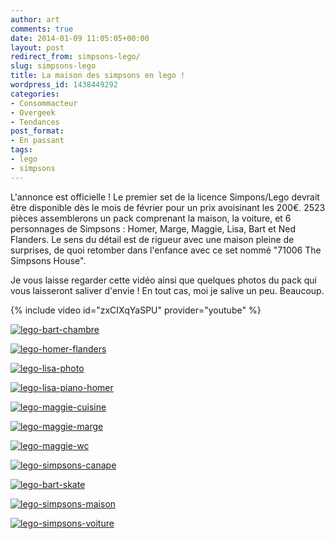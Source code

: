 ```yaml
---
author: art
comments: true
date: 2014-01-09 11:05:05+00:00
layout: post
redirect_from: simpsons-lego/
slug: simpsons-lego
title: La maison des simpsons en lego !
wordpress_id: 1438449292
categories:
- Consommacteur
- Overgeek
- Tendances
post_format:
- En passant
tags:
- lego
- simpsons
---
```


L'annonce est officielle ! Le premier set de la licence Simpons/Lego devrait être disponible dès le mois de février pour un prix avoisinant les 200€. 2523 pièces assemblerons un pack comprenant la maison, la voiture, et 6 personnages de Simpsons : Homer, Marge, Maggie, Lisa, Bart et Ned Flanders. Le sens du détail est de rigueur avec une maison pleine de surprises, de quoi retomber dans l'enfance avec ce set nommé "71006 The Simpsons House".

Je vous laisse regarder cette vidéo ainsi que quelques photos du pack qui vous laisseront saliver d'envie ! En tout cas, moi je salive un peu. Beaucoup.

{% include video id="zxCIXqYaSPU" provider="youtube" %}

[![lego-bart-chambre](https://static.irz.fr/2014/01/lego-bart-chambre-640x521.jpg)](https://irz.fr/recherche?q=lego-bart-chambre)

[![lego-homer-flanders](https://static.irz.fr/2014/01/lego-homer-flanders-640x521.jpg)](https://irz.fr/recherche?q=lego-homer-flanders)

[![lego-lisa-photo](https://static.irz.fr/2014/01/lego-lisa-photo-640x521.jpg)](https://irz.fr/recherche?q=lego-lisa-photo)

[![lego-lisa-piano-homer](https://static.irz.fr/2014/01/lego-lisa-piano-homer-640x521.jpg)](https://irz.fr/recherche?q=lego-lisa-piano-homer)

[![lego-maggie-cuisine](https://static.irz.fr/2014/01/lego-maggie-cuisine-640x480.jpg)](https://irz.fr/recherche?q=lego-maggie-cuisine)

[![lego-maggie-marge](https://static.irz.fr/2014/01/lego-maggie-marge-640x521.jpg)](https://irz.fr/recherche?q=lego-maggie-marge)

[![lego-maggie-wc](https://static.irz.fr/2014/01/lego-maggie-wc-640x468.jpg)](https://irz.fr/recherche?q=lego-maggie-wc)

[![lego-simpsons-canape](https://static.irz.fr/2014/01/lego-simpsons-canape-640x521.jpg)](https://irz.fr/recherche?q=lego-simpsons-canape)

[![lego-bart-skate](https://static.irz.fr/2014/01/lego-bart-skate-640x521.jpg)](https://irz.fr/recherche?q=lego-bart-skate)

[![lego-simpsons-maison](https://static.irz.fr/2014/01/lego-simpsons-maison-640x521.jpg)](https://irz.fr/recherche?q=lego-simpsons-maison)

[![lego-simpsons-voiture](https://static.irz.fr/2014/01/lego-simpsons-voiture-640x521.jpg)](https://irz.fr/recherche?q=lego-simpsons-voiture)


